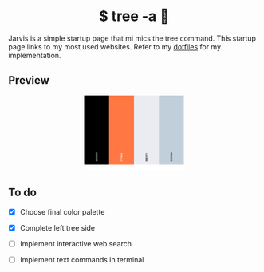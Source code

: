 <h1 align="center"> $ tree -a  🚀</h1>


 Jarvis is a simple startup page that mi mics the tree command. This startup page links to my most used websites. Refer to my [dotfiles](https://github.com/loej/dotfiles) for my implementation. 

## Preview  

<div align="center">
  <a>
    <img src="src/images/palette.png" width="200">
  </a>
</div>


## To do
+ [X] Choose final color palette
+ [X] Complete left tree side 
+ [ ] Implement interactive web search
+ [ ] Implement text commands in terminal 



